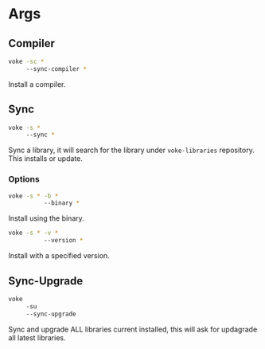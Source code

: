 # Args

## Compiler

```sh
voke -sc *
     --sync-compiler *
```

Install a compiler.

## Sync

```sh
voke -s *
     --sync *
```

Sync a library, it will search for the library under `voke-libraries` repository.  
This installs or update.

### Options

```sh
voke -s * -b *  
          --binary *  
```

Install using the binary.

```sh
voke -s * -v *
          --version *
```

Install with a specified version.

## Sync-Upgrade

```sh
voke
     -su
     --sync-upgrade
```

Sync and upgrade ALL libraries current installed, this will ask for updagrade all latest libraries.